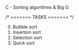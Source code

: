 C - Sorting algorithms & Big O.

/* ======= TASKS ======= */

0. Bubble sort
1. Insertion sort
2. Selection sort
3. Quick sort
